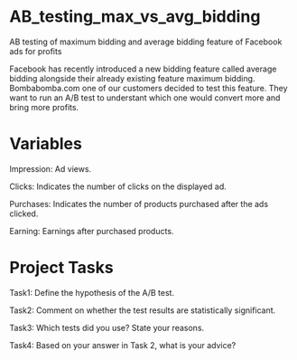 # AB_testing_max_vs_avg_bidding
AB testing of  maximum bidding and average bidding feature of Facebook ads for profits

Facebook has recently introduced a new bidding feature called average bidding alongside their already existing feature maximum bidding.
Bombabomba.com one of our customers decided to test this feature. They want to run an A/B test to understant which one would convert more and bring more profits.

# Variables

Impression: Ad views.

Clicks: Indicates the number of clicks on the displayed ad.

Purchases: Indicates the number of products purchased after the ads clicked.

Earning: Earnings after purchased products.

# Project Tasks

Task1: Define the hypothesis of the A/B test.

Task2: Comment on whether the test results are statistically significant.

Task3: Which tests did you use? State your reasons.

Task4: Based on your answer in Task 2, what is your advice?
